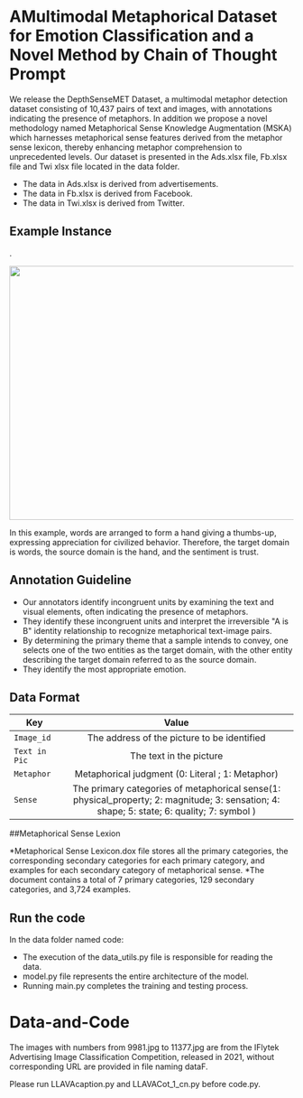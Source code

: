# AMultimodal Metaphorical Dataset for Emotion Classification and a Novel Method by Chain of Thought Prompt

We release the DepthSenseMET Dataset, a multimodal metaphor detection dataset consisting of 10,437 pairs of text and images, with annotations indicating the presence of metaphors. In addition we propose a  novel methodology named Metaphorical Sense Knowledge Augmentation (MSKA) which harnesses metaphorical sense features derived from the metaphor sense lexicon, thereby enhancing metaphor comprehension to unprecedented levels.
Our dataset is presented in the Ads.xlsx file, Fb.xlsx file and Twi xlsx file located in the data folder.
* The data in Ads.xlsx is derived from advertisements.
* The data in Fb.xlsx is derived from Facebook.
* The data in Twi.xlsx is derived from Twitter.

## Example Instance

.<div align='center'><img src='data_example.png' width="800" height="450"></div>

In this example, words are arranged to form a hand giving a thumbs-up, expressing appreciation for civilized behavior. Therefore, the target domain is words, the source domain is the hand, and the sentiment is trust.

## Annotation Guideline


* Our annotators identify incongruent units by examining the text and visual elements, often indicating the presence of metaphors. 
* They identify these incongruent units and interpret the irreversible "A is B" identity relationship to recognize metaphorical text-image pairs.
* By determining the primary theme that a sample intends to convey, one selects one of the two entities as the target domain, with the other entity describing the target domain referred to as the source domain.
* They identify the most appropriate emotion.




## Data Format


| Key                     |                                    Value                                    |
|-------------------------|:---------------------------------------------------------------------------:|
| `Image_id`            |                The address of the picture to be identified                  |
| `Text in Pic`     |                                          The  text in the picture                              |
| `Metaphor`|           Metaphorical judgment (0: Literal ; 1: Metaphor)          |
| `Sense`            |                       The primary categories of metaphorical sense(1: physical_property; 2: magnitude; 3: sensation; 4: shape; 5: state; 6: quality; 7: symbol )                 |


##Metaphorical Sense Lexion

*Metaphorical Sense Lexicon.dox file stores all the primary categories, the corresponding secondary categories for each primary category, and examples for each secondary category of metaphorical sense.
*The document contains a total of 7 primary categories, 129 secondary categories, and 3,724 examples.

## Run the code
In the data folder named code:
* The execution of the data_utils.py file is responsible for reading the data.
* model.py file represents the entire architecture of the model.
* Running main.py completes the training and testing process.










# Data-and-Code
The images with numbers from 9981.jpg to 11377.jpg are from the IFlytek Advertising Image Classification Competition, released in 2021, without corresponding URL are provided in file naming dataF.

Please run LLAVAcaption.py and LLAVACot_1_cn.py before code.py.
